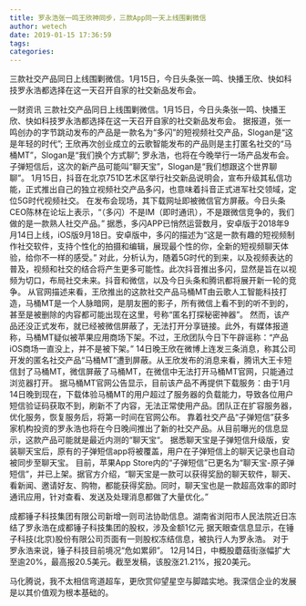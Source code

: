 ```yaml
---
title: 罗永浩张一鸣王欣神同步，三款App同一天上线围剿微信
author: wetech
date: 2019-01-15 17:36:59
tags: 
categories: 
---
```

三款社交产品同日上线围剿微信。1月15日，今日头条张一鸣、快播王欣、快如科技罗永浩都选择在这一天召开自家的社交新品发布会。
<!-- more -->
一财资讯
三款社交产品同日上线围剿微信。1月15日，今日头条张一鸣、快播王欣、快如科技罗永浩都选择在这一天召开自家的社交新品发布会。
据报道，张一鸣创办的字节跳动发布的产品是一款名为“多闪”的短视频社交产品，Slogan是“这是年轻的时代”;
王欣再次创业成立的云歌智能发布的产品则是主打匿名社交的“马桶MT”，Slogan是“我们换个方式聊”;
罗永浩，也将在今晚举行一场产品发布会。子弹短信后，这次的新产品可能叫“聊天宝”，Slogan是“我们想跟这个世界聊聊”。
1月15日，抖音在北京751D艺术区举行社交新品说明会，宣布升级其私信功能，正式推出自己的独立视频社交产品多闪，也意味着抖音正式进军社交领域，定位5G时代视频社交。
在发布会现场，其下载网址即被微信官方屏蔽。今日头条CEO陈林在论坛上表示，“（多闪）不是IM（即时通讯），不是跟微信竞争的，我们做的是一款熟人社交产品。”
据悉，多闪APP已悄然运营数月，安卓版于2018年9月14日上线，iOS版9月18日。安卓版中，多闪的描述为“这是一款有趣的短视频制作社交软件，支持个性化的拍摄和编辑，展现最个性的你，全新的短视频聊天体验，给你不一样的感受。”
对此，分析认为，随着5G时代的到来，以及视频表达的普及，视频和社交的结合将产生更多可能性。此次抖音推出多闪，显然是旨在以视频为切口，布局社交未来。抖音和微信，以及今日头条和腾讯都将展开新一轮的竞争。
从官网描述来看，王欣推出的这款社交产品马桶MT由云歌人工智能科技打造，马桶MT是一个人脉暗网，是朋友圈的影子，所有微信上看不到的听不到的，甚至是被删除的内容都可能出现在这里，号称“匿名打探秘密神器”。
然而，该产品还没正式发布，就已经被微信屏蔽了，无法打开分享链接。此外，有媒体报道称，马桶MT疑似被苹果应用商场下架。不过，王欣团队今日下午辟谣称：“产品iOS商场一直没上，并不是被下架。”
14日晚王欣在微博上连发三条消息，称其公司开发的匿名社交产品“马桶MT”遭到屏蔽。从王欣发布的消息来看，腾讯大王卡短信封了马桶MT，微信屏蔽了马桶MT，在微信中无法打开马桶MT官网，只能通过浏览器打开。
据马桶MT官网公告显示，目前该产品不再提供下载服务：由于1月14日晚到现在，下载体验马桶MT的用户超过了服务器的负载能力，导致各位用户短信验证码获取不到，刷新不了内容，无法正常使用产品。团队正在扩容服务器，优化服务，恢复服务后，将第一时间在官网公布。
靠着社交产品“子弹短信”获多家机构投资的罗永浩也将在今日晚间推出了新的社交产品。从目前曝光的信息显示，这款产品可能就是最近内测的“聊天宝“。
据悉聊天宝是子弹短信升级版，安装聊天宝后，原有的子弹短信app将被覆盖，用户在子弹短信上的聊天记录也自动被同步至聊天宝。
目前，苹果App Store内的“子弹短信”已更名为“聊天宝-原子弹短信”，并已上架。据官方介绍，“聊天宝是一款可以获得奖励的聊天软件，聊天、看新闻、邀请好友、购物，都能获得奖励。同时，聊天宝也是一款超高效率的即时通讯应用，针对查看、发送及处理消息都做了大量优化。”
 
 
成都锤子科技集团有限公司新增一则司法协助信息。湖南省浏阳市人民法院近日冻结了罗永浩在成都锤子科技集团的股权，涉及金额1亿元
据天眼查信息显示，在锤子科技(北京)股份有限公司页面有一则股权冻结信息，被执行人为罗永浩。
对于罗永浩来说，锤子科技目前境况“危如累卵”。
12月14日，中概股蘑菇街涨幅扩大至逾20%，最高报20.5美元。截至发稿，该股涨21.21%，报20美元。
马化腾说，我不太相信弯道超车，更欣赏仰望星空与脚踏实地。我深信企业的发展是以其价值观为根本基础的。
